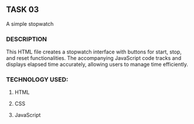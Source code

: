 ## TASK 03

A simple stopwatch

### DESCRIPTION

This HTML file creates a stopwatch interface with buttons for start, stop, and reset functionalities. The accompanying JavaScript code tracks and displays elapsed time accurately, allowing users to manage time efficiently.
### TECHNOLOGY USED:

1) HTML

2) CSS

3) JavaScript
